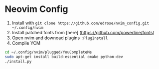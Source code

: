 # Neovim Config

1. Install with `git clone https://github.com/edrose/nvim_config.git ~/.config/nvim`
2. Install patched fonts from [here] (https://github.com/powerline/fonts)
3. Open nvim and downoad plugins `:PlugInstall`
4. Compile YCM
```bash
cd ~/.config/nvim/plugged/YouCompleteMe
sudo apt-get install build-essential cmake python-dev
./install.py
```
